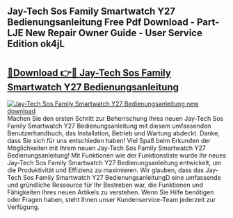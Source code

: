 ## Jay-Tech Sos Family Smartwatch Y27 Bedienungsanleitung Free Pdf Download - Part-LJE New Repair Owner Guide - User Service Edition ok4jL

# <h2><a href="http://df4vrd.blite.top/?on=Jay-Tech+Sos+Family+Smartwatch+Y27+Bedienungsanleitung">🔗Download 👉🔴 Jay-Tech Sos Family Smartwatch Y27 Bedienungsanleitung</a></h2>

[![Jay-Tech Sos Family Smartwatch Y27 Bedienungsanleitung new download](https://i.imgur.com/lujVjoI.png)](http://df4vrd.blite.top/?on=Jay-Tech+Sos+Family+Smartwatch+Y27+Bedienungsanleitung)
Machen Sie den ersten Schritt zur Beherrschung Ihres neuen Jay-Tech Sos Family Smartwatch Y27 Bedienungsanleitung mit diesem umfassenden Benutzerhandbuch, das Installation, Betrieb und Wartung abdeckt. Danke, dass Sie sich für uns entschieden haben! Viel Spaß beim Erkunden der Möglichkeiten mit Ihrem neuen Jay-Tech Sos Family Smartwatch Y27 Bedienungsanleitung! Mit Funktionen wie der Funktionsliste wurde Ihr neues Jay-Tech Sos Family Smartwatch Y27 Bedienungsanleitung entwickelt, um die Produktivität und Effizienz zu maximieren. Wir glauben, dass das Jay-Tech Sos Family Smartwatch Y27 BedienungsanleitungD eine umfassende und gründliche Ressource für Ihr Bestreben war, die Funktionen und Fähigkeiten Ihres neuen Artikels zu verstehen. Wenn Sie Hilfe benötigen oder Fragen haben, steht Ihnen unser Kundenservice-Team jederzeit zur Verfügung.
